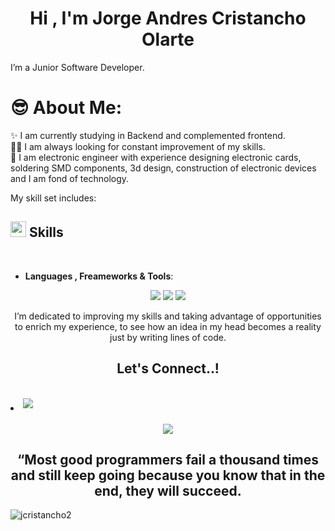 <h1 align="center"><b>Hi , I'm Jorge Andres Cristancho Olarte </b></h1>


I’m a Junior Software Developer. <br>

# 😎 About Me:
✨ I am currently studying in Backend and complemented frontend.
<br>🧑‍💻 I am always looking for constant improvement of my skills.
<br>🤝 I am electronic engineer with experience designing electronic cards, soldering SMD components, 3d design, construction of electronic devices and I am fond of technology.

My skill set includes:
## <img src="https://media2.giphy.com/media/QssGEmpkyEOhBCb7e1/giphy.gif?cid=ecf05e47a0n3gi1bfqntqmob8g9aid1oyj2wr3ds3mg700bl&rid=giphy.gif" width ="25"><b> Skills</b>
<br>
<p align="center">

- **Languages , Freameworks & Tools**:

<div align="center">
    <img src="https://skillicons.dev/icons?i=arduino,obsidian,python"/> 
    <img src="https://skillicons.dev/icons?i=html,css,js"/>
    <img src="https://skillicons.dev/icons?i=vscode,github,git"/>
       
I’m dedicated to improving my skills and taking advantage of opportunities to enrich my experience, to see how an idea in my head becomes a reality just by writing lines of code.


## <b> Let's Connect..!</b>
<br>
<div align='left'>

<li>
  <a href="mailto:jocristanchool@gmail.com" target="_blank">
    <img src="https://img.shields.io/badge/gmail:jocristanchool@gmail.com-%23EA4335.svg?style=for-the-badge&logo=gmail&logoColor=white" style="margin-bottom: 5px;" />
  </a>
</li>
	
</ul>
</div>

<br>
<img src="https://user-images.githubusercontent.com/73097560/115834477-dbab4500-a447-11eb-908a-139a6edaec5c.gif">
<div align='center'>



## <b>“Most good programmers fail a thousand times and still keep going because you know that in the end, they will succeed.  </b>
<p><img align="left" src="https://github-readme-stats.vercel.app/api/top-langs?username=jcristancho2&show_icons=true&locale=en&layout=compact" alt="jcristancho2" /></p>

<!-- <p>&nbsp;<img align="center" src="https://github-readme-stats.vercel.app/api?username=jcristancho2&show_icons=true&locale=en" alt="jcristancho2" /></p> -->



